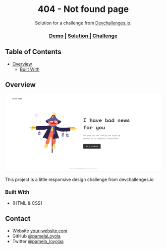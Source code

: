 <!-- Please update value in the {}  -->

<h1 align="center">404 - Not found page</h1>

<div align="center">
   Solution for a challenge from  <a href="http://devchallenges.io" target="_blank">Devchallenges.io</a>.
</div>

<div align="center">
  <h3>
    <a href="https://{your-demo-link.your-domain}">
      Demo
    </a>
    <span> | </span>
    <a href="https://github.com/pamelaLoyola/not-found-page">
      Solution
    </a>
    <span> | </span>  
    <a href="https://devchallenges.io/challenges/wBunSb7FPrIepJZAg0sY">
      Challenge
    </a>
  </h3>
</div>

<!-- TABLE OF CONTENTS -->

## Table of Contents

- [Overview](#overview)
  - [Built With](#built-with)

<!-- OVERVIEW -->

## Overview

![screenshot](https://github.com/pamelaLoyola/not-found-page/blob/main/view/not-found-screen.PNG?raw=true)

This project is a little responsive design challenge from devchallenges.io

### Built With

<!-- This section should list any major frameworks that you built your project using. Here are a few examples.-->

- [HTML & CSS]

## Contact

- Website [your-website.com](https://{your-web-site-link})
- GitHub [@pamelaLoyola](https://github.com/pamelaLoyola})
- Twitter [@pamela_loyolaa](https://twitter.com/pamela_loyolaa)
